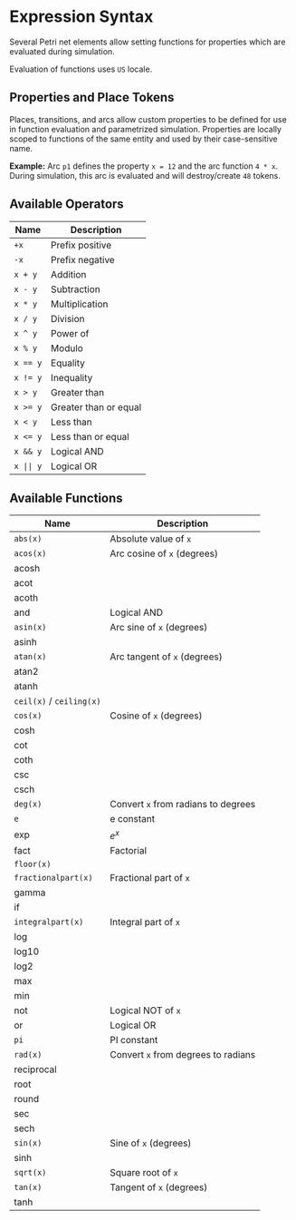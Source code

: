 # Expression Syntax

Several Petri net elements allow setting functions for properties which are evaluated during simulation.

Evaluation of functions uses `US` locale.

## Properties and Place Tokens

Places, transitions, and arcs allow custom properties to be defined for use in function evaluation and parametrized
simulation. Properties are locally scoped to functions of the same entity and used by their case-sensitive name.

**Example:** Arc `p1` defines the property `x = 12` and the arc function `4 * x`. During simulation, this arc is
evaluated and will destroy/create `48` tokens.

## Available Operators

| Name       | Description           |
|------------|-----------------------|
| `+x`       | Prefix positive       |
| `-x`       | Prefix negative       |
| `x + y`    | Addition              |
| `x - y`    | Subtraction           |
| `x * y`    | Multiplication        |
| `x / y`    | Division              |
| `x ^ y`    | Power of              |
| `x % y`    | Modulo                |
| `x == y`   | Equality              |
| `x != y`   | Inequality            |
| `x > y`    | Greater than          |
| `x >= y`   | Greater than or equal |
| `x < y`    | Less than             |
| `x <= y`   | Less than or equal    |
| `x && y`   | Logical AND           |
| `x \|\| y` | Logical OR            |

## Available Functions

| Name                     | Description                         |
|--------------------------|-------------------------------------|
| `abs(x)`                 | Absolute value of `x`               |
| `acos(x)`                | Arc cosine of `x` (degrees)         |
| acosh                    |                                     |
| acot                     |                                     |
| acoth                    |                                     |
| and                      | Logical AND                         |
| `asin(x)`                | Arc sine of `x` (degrees)           |
| asinh                    |                                     |
| `atan(x)`                | Arc tangent of `x` (degrees)        |
| atan2                    |                                     |
| atanh                    |                                     |
| `ceil(x)` / `ceiling(x)` |                                     |
| `cos(x)`                 | Cosine of `x` (degrees)             |
| cosh                     |                                     |
| cot                      |                                     |
| coth                     |                                     |
| csc                      |                                     |
| csch                     |                                     |
| `deg(x)`                 | Convert `x` from radians to degrees |
| `e`                      | e constant                          |
| exp                      | $e^x$                               |
| fact                     | Factorial                           |
| `floor(x)`               |                                     |
| `fractionalpart(x)`      | Fractional part of `x`              |
| gamma                    |                                     |
| if                       |                                     |
| `integralpart(x)`        | Integral part of `x`                |
| log                      |                                     |
| log10                    |                                     |
| log2                     |                                     |
| max                      |                                     |
| min                      |                                     |
| not                      | Logical NOT of `x`                  |
| or                       | Logical OR                          |
| `pi`                     | PI constant                         |
| `rad(x)`                 | Convert `x` from degrees to radians |
| reciprocal               |                                     |
| root                     |                                     |
| round                    |                                     |
| sec                      |                                     |
| sech                     |                                     |
| `sin(x)`                 | Sine of `x` (degrees)               |
| sinh                     |                                     |
| `sqrt(x)`                | Square root of `x`                  |
| `tan(x)`                 | Tangent of `x` (degrees)            |
| tanh                     |                                     |
